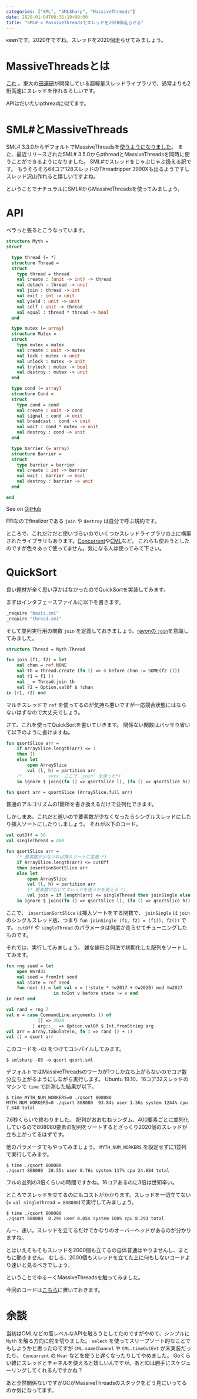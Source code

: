 ```yaml
---
categories: ["SML", "SMLSharp", "MassiveThreads"]
date: 2020-01-04T00:36:19+09:00
title: "SML# x MassiveThreadsでスレッドを2020個走らせる"
---
```

κeenです。2020年ですね。スレッドを2020個走らせてみましょう。

<!--more-->

# MassiveThreadsとは

[これ](https://github.com/massivethreads/massivethreads) 。東大の[田浦研](https://www.eidos.ic.i.u-tokyo.ac.jp/)が開発している超軽量スレッドライブラリで、通常よりも2桁高速にスレッドを作れるらしいです。

APIはだいたいpthreadに似てます。

# SML#とMassiveThreads

SML# 3.3.0からデフォルトでMassiveThreadsを[使うようになりました](https://www.pllab.riec.tohoku.ac.jp/smlsharp/docs/3.3.0/ja/Ch10.S2.xhtml)。
また、最近リリースされたSML# 3.5.0からpthreadとMassiveThreadsを同時に使うことができるようになりました。
SML#でスレッドをじゃぶじゃぶ扱える訳です。
もうそろそろ64コア128スレッドのThreadripper 3990Xも出るようですしスレッド沢山作れると嬉しいですよね。

ということでナチュラルにSML#からMassiveThreadsを使ってみましょう。

# API

ベラっと張るとこうなっています。

```sml
structure Myth =
struct

  type thread (= *)
  structure Thread =
  struct
    type thread = thread
    val create : (unit -> int) -> thread
    val detach : thread -> unit
    val join : thread -> int
    val exit : int -> unit
    val yield : unit -> unit
    val self : unit -> thread
    val equal : thread * thread -> bool
  end

  type mutex (= array)
  structure Mutex =
  struct
    type mutex = mutex
    val create : unit -> mutex
    val lock : mutex -> unit
    val unlock : mutex -> unit
    val trylock : mutex -> bool
    val destroy : mutex -> unit
  end

  type cond (= array)
  structure Cond =
  struct
    type cond = cond
    val create : unit -> cond
    val signal : cond -> unit
    val broadcast : cond -> unit
    val wait : cond * mutex -> unit
    val destroy : cond -> unit
  end

  type barrier (= array)
  structure Barrier =
  struct
    type barrier = barrier
    val create : int -> barrier
    val wait : barrier -> bool
    val destroy : barrier -> unit
  end

end

```

See on [GitHub](https://github.com/smlsharp/smlsharp/blob/master/src/thread/main/Myth.smi)

FFIなのでfinalizerである `join` や `destroy` は自分で呼ぶ規約です。

ところで、これだけだと使いづらいのでいくつかスレッドライブラリの上に構築されたライブラリもあります。[Concurrent](https://github.com/smlsharp/smlsharp/blob/master/src/thread/main/Concurrent.smi)や[CML](https://github.com/smlsharp/smlsharp/blob/master/src/thread/main/CML.smi)など。
これらも使おうとしたのですが色々あって使ってません。気になる人は使ってみて下さい。

# QuickSort

良い題材が全く思い浮かばなかったのでQuickSortを実装してみます。

まずはインタフェースファイルに以下を書きます。

```sml
_require "basis.smi"
_require "thread.smi"
```

そして並列実行用の関数 `join` を定義しておきましょう。[rayonの `join`](/blog/2018/04/08/rayonnoshinkahabunkatsutouchiniari/)を意識してみました。

```sml
structure Thread = Myth.Thread

fun join (f1, f2) = let
    val chan = ref NONE
    val th = Thread.create (fn () => 0 before chan := SOME(f2 ()))
    val r1 = f1 ()
    val _ = Thread.join th
    val r2 = Option.valOf $ !chan
in (r1, r2) end
```

マルチスレッドで `ref` を使ってるのが気持ち悪いですが一応競合状態にはならないはずなので大丈夫でしょう。

さて、これを使ってQuickSortを書いていきます。
関係ない関数はバッサり省いて以下のように書けますね。

```sml
fun qsortSlice arr =
    if ArraySlice.length(arr) <= 1
    then ()
    else let
        open ArraySlice
        val (l, h) = partition arr
    (*          vvvv  ここで `join` を使った*)
    in ignore $ join((fn () => qsortSlice l), (fn () => qsortSlice h)) end

fun qsort arr = qsortSlice (ArraySlice.full arr)
```

普通のアルゴリズムの1箇所を書き換えるだけで並列化できます。

しかしまあ、これだと遅いので要素数が少なくなったらシングルスレッドにしたり挿入ソートにしたりしましょう。
それが以下のコード。

```sml
val cutOff = 50
val singleThread = 400

fun qsortSlice arr =
    (* 要素数が少なければ挿入ソートに変更 *)
    if ArraySlice.length(arr) <= cutOff
    then insertionSortSlice arr
    else let
        open ArraySlice
        val (l, h) = partition arr
        (* 要素数に応じてスレッドを使うかを変える *)
        val join = if length(arr) <= singleThread then joinSingle else join
    in ignore $ join((fn () => qsortSlice l), (fn () => qsortSlice h)) end
```

ここで、 `insertionSortSlice` は挿入ソートをする関数で、 `joinSingle` は `join` のシングルスレッド版、つまり `fun joinSingle (f1, f2) = (f1(), f2())` です。
`cutOff` や `singleThread` のパラメータは何度か走らせてチューニングしたものです。

それでは、実行してみましょう。
雑な線形合同法で初期化した配列をソートしてみます。

```sml
fun rng seed = let
    open Word32
    val seed = fromInt seed
    val state = ref seed
    fun next () = let val v = (!state * 0w2017 + 0w2020) mod 0w2027
                  in toInt v before state := v end
in next end

val rand = rng 7
val n = case CommandLine.arguments () of
            [] => 2020
          | arg::_  => Option.valOf $ Int.fromString arg
val arr = Array.tabulate(n, fn i => rand () + 1)
val () = qsort arr

```

このコードを `-O3` をつけてコンパイルしてみます。

```console
$ smlsharp -O3 -o qsort qsort.sml
```

デフォルトではMassiveThreadsのワーカが1つしか立ち上がらないのでコア数分立ち上がるようにしながら実行します。
Ubuntu 19.10、16コア32スレッドのマシンで `time` で計測した結果が以下。

```console
$ time MYTH_NUM_WORKERS=0 ./qsort 808080
MYTH_NUM_WORKERS=0 ./qsort 808080  93.84s user 1.36s system 1244% cpu 7.648 total
```

7.6秒くらいで終わりました。
配列がおおむねランダム、400要素ごとに並列化しているので808080要素の配列をソートするとざっくり2020個のスレッドが立ち上がってるはずです。

他のパラメータでもやってみましょう。 `MYTH_NUM_WORKERS` を設定せずに1並列で実行してみます。

```console
$ time ./qsort 808080
./qsort 808080  28.55s user 0.76s system 117% cpu 24.884 total
```

フルの並列の3倍くらいの時間ですかね。16コアあるのに3倍は世知辛い。

ところでスレッドを立てるのにもコストがかかります。スレッドを一切立てない(= `val singleThread = 808080`)で実行してみましょう。

```console
$ time ./qsort 808080
./qsort 808080  8.29s user 0.05s system 100% cpu 8.293 total
```

んー、速い。スレッドを立てるだけでかなりのオーバーヘッドがあるのが分かりますね。

とはいえそもそもスレッドを2000個も立てるの自体普通はやりませんし、まともに動きません。
むしろ、2000個もスレッドを立てた上に何もしないコードより速いと見るべきでしょう。

ということでゆるーくMassiveThreadsを触ってみました。

今回のコードは[こちら](https://gist.github.com/KeenS/a7a353ef240486ac9aad6da029fecd1c)に置いておきます。

# 余談

当初はCMLなどの高レベルなAPIを触ろうとしてたのですがやめて、シンプルに `Myth` を触る方向に舵を切りました。
`select` を使ってスリープソート的なことでもしようかと思ったのですが `CML.sameChannel` や `CML.timeOutEvt` が未実装だったり、 `Concurrent` の `Mvar` などを使うと遅くなったりしてやめました。
Goくらい雑にスレッドとチャネルを使えると嬉しいんですが。あとIOは勝手にスケジューリングしてくれるんですかね？

あと全然関係ないですがGCがMassiveThreadsのスタックをどう見にいってるのか気になってます。
